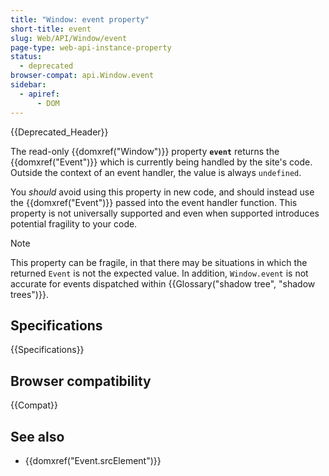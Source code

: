 ```yaml
---
title: "Window: event property"
short-title: event
slug: Web/API/Window/event
page-type: web-api-instance-property
status:
  - deprecated
browser-compat: api.Window.event
sidebar:
  - apiref:
      - DOM
---
```


{{Deprecated_Header}}

The read-only {{domxref("Window")}} property **`event`** returns the {{domxref("Event")}} which is currently being handled by the site's code. Outside the context of an event handler, the value is always `undefined`.

You _should_ avoid using this property in new code, and should instead use the {{domxref("Event")}} passed into the event handler function. This property is not universally supported and even when supported introduces potential fragility to your code.

> [!NOTE]
> This property can be fragile, in that there may be situations in which the returned `Event` is not the expected value. In addition, `Window.event` is not accurate for events dispatched within {{Glossary("shadow tree", "shadow trees")}}.

## Specifications

{{Specifications}}

## Browser compatibility

{{Compat}}

## See also

- {{domxref("Event.srcElement")}}
